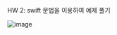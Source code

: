 HW 2: swift 문법을 이용하여 예제 풀기

![image](https://github.com/user-attachments/assets/b7601ff5-fcdb-4a21-9df1-2a596c1c311e)
